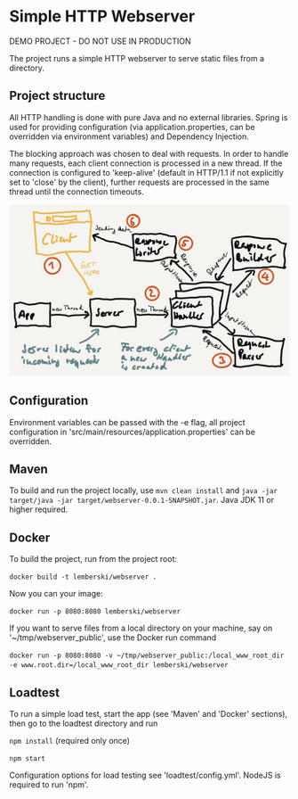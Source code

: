 # Simple HTTP Webserver

DEMO PROJECT - DO NOT USE IN PRODUCTION

The project runs a simple HTTP webserver to serve static files from a directory.

## Project structure

All HTTP handling is done with pure Java and no external libraries. Spring is used for providing configuration (via application.properties, can be overridden via environment variables) and Dependency Injection.

The blocking approach was chosen to deal with requests. In order to handle many requests, each client connection is processed in a new thread. If the connection is configured to 'keep-alive' (default in HTTP/1.1 if not explicitly set to 'close' by the client), further requests are processed in the same thread until the connection timeouts.

![](drawing.jpeg)

## Configuration

Environment variables can be passed with the -e flag, all project configuration in 'src/main/resources/application.properties' can be overridden.

## Maven

To build and run the project locally, use `mvn clean install` and `java -jar target/java -jar target/webserver-0.0.1-SNAPSHOT.jar`. Java JDK 11 or higher required.

## Docker

To build the project, run from the project root:

`docker build -t lemberski/webserver .`

Now you can your image:

`docker run -p 8080:8080 lemberski/webserver`

If you want to serve files from a local directory on your machine, say on '~/tmp/webserver_public', use the Docker run command

`docker run -p 8080:8080 -v ~/tmp/webserver_public:/local_www_root_dir -e www.root.dir=/local_www_root_dir lemberski/webserver`

## Loadtest

To run a simple load test, start the app (see 'Maven' and 'Docker' sections), then go to the loadtest directory and run

`npm install` (required only once)

`npm start`

Configuration options for load testing see 'loadtest/config.yml'. NodeJS is required to run 'npm'.
